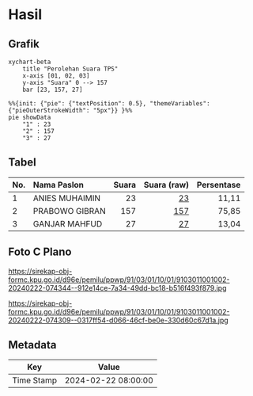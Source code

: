 # Hasil

## Grafik

```mermaid
xychart-beta
    title "Perolehan Suara TPS"
    x-axis [01, 02, 03]
    y-axis "Suara" 0 --> 157
    bar [23, 157, 27]
```

```mermaid
%%{init: {"pie": {"textPosition": 0.5}, "themeVariables": {"pieOuterStrokeWidth": "5px"}} }%%
pie showData
    "1" : 23
    "2" : 157
    "3" : 27
```

## Tabel

| No. | Nama Paslon    | Suara | Suara (raw) | Persentase |
|:--- |:-------------- | -----:| -----------:| ----------:|
| 1   | ANIES MUHAIMIN | 23    | [23][p-1]   | 11,11      |
| 2   | PRABOWO GIBRAN | 157   | [157][p-2]  | 75,85      |
| 3   | GANJAR MAHFUD  | 27    | [27][p-3]   | 13,04      |


[p-1]: https://github.com/gigit-pemilu/pemilu-2024-91-papua/blob/main/pilpres/hitung-suara/sub/91-papua/sub/03-jayapura/sub/01-sentani/sub/1001-sentani-kota/sub/002-tps/sub/paslon-1.txt
[p-2]: https://github.com/gigit-pemilu/pemilu-2024-91-papua/blob/main/pilpres/hitung-suara/sub/91-papua/sub/03-jayapura/sub/01-sentani/sub/1001-sentani-kota/sub/002-tps/sub/paslon-2.txt
[p-3]: https://github.com/gigit-pemilu/pemilu-2024-91-papua/blob/main/pilpres/hitung-suara/sub/91-papua/sub/03-jayapura/sub/01-sentani/sub/1001-sentani-kota/sub/002-tps/sub/paslon-3.txt

## Foto C Plano

https://sirekap-obj-formc.kpu.go.id/d96e/pemilu/ppwp/91/03/01/10/01/9103011001002-20240222-074344--912e14ce-7a34-49dd-bc18-b516f493f879.jpg

https://sirekap-obj-formc.kpu.go.id/d96e/pemilu/ppwp/91/03/01/10/01/9103011001002-20240222-074309--0317ff54-d066-46cf-be0e-330d60c67d1a.jpg


## Metadata

| Key        | Value               |
| ---------- | ------------------- |
| Time Stamp | 2024-02-22 08:00:00 |



